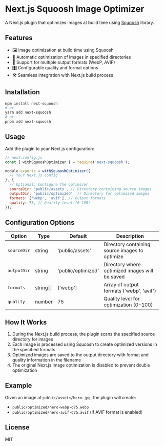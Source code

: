 # Next.js Squoosh Image Optimizer

A Next.js plugin that optimizes images at build time using [Squoosh](https://github.com/GoogleChromeLabs/squoosh) library.

## Features

- 🖼️ Image optimization at build time using Squoosh
- 🚀 Automatic optimization of images in specified directories
- 📱 Support for multiple output formats (WebP, AVIF)
- 🎛️ Configurable quality and format options
- 🛠️ Seamless integration with Next.js build process

## Installation

```bash
npm install next-squoosh
# or
yarn add next-squoosh
# or
pnpm add next-squoosh
```

## Usage

Add the plugin to your Next.js configuration:

```js
// next.config.js
const { withSquooshOptimizer } = require('next-squoosh');

module.exports = withSquooshOptimizer({
  // Your Next.js config
}, {
  // Optional: Configure the optimizer
  sourceDir: 'public/assets', // Directory containing source images
  outputDir: 'public/optimized', // Directory for optimized images
  formats: ['webp', 'avif'], // Output formats
  quality: 75, // Quality level (0-100)
});
```

## Configuration Options

| Option | Type | Default | Description |
|--------|------|---------|-------------|
| `sourceDir` | string | 'public/assets' | Directory containing source images to optimize |
| `outputDir` | string | 'public/optimized' | Directory where optimized images will be saved |
| `formats` | string[] | ['webp'] | Array of output formats ('webp', 'avif') |
| `quality` | number | 75 | Quality level for optimization (0-100) |

## How It Works

1. During the Next.js build process, the plugin scans the specified source directory for images
2. Each image is processed using Squoosh to create optimized versions in the specified formats
3. Optimized images are saved to the output directory with format and quality information in the filename
4. The original Next.js image optimization is disabled to prevent double optimization

## Example

Given an image at `public/assets/hero.jpg`, the plugin will create:
- `public/optimized/hero-webp-q75.webp`
- `public/optimized/hero-avif-q75.avif` (if AVIF format is enabled)

## License

MIT
